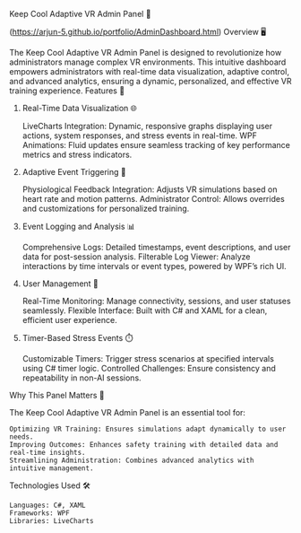 Keep Cool Adaptive VR Admin Panel 🌟

(https://arjun-5.github.io/portfolio/AdminDashboard.html)
Overview 🖥️

The Keep Cool Adaptive VR Admin Panel is designed to revolutionize how administrators manage complex VR environments. This intuitive dashboard empowers administrators with real-time data visualization, adaptive control, and advanced analytics, ensuring a dynamic, personalized, and effective VR training experience.
Features 🚀
1. Real-Time Data Visualization 🌐

    LiveCharts Integration: Dynamic, responsive graphs displaying user actions, system responses, and stress events in real-time.
    WPF Animations: Fluid updates ensure seamless tracking of key performance metrics and stress indicators.

2. Adaptive Event Triggering 🎯

    Physiological Feedback Integration: Adjusts VR simulations based on heart rate and motion patterns.
    Administrator Control: Allows overrides and customizations for personalized training.

3. Event Logging and Analysis 📊

    Comprehensive Logs: Detailed timestamps, event descriptions, and user data for post-session analysis.
    Filterable Log Viewer: Analyze interactions by time intervals or event types, powered by WPF’s rich UI.

4. User Management 👥

    Real-Time Monitoring: Manage connectivity, sessions, and user statuses seamlessly.
    Flexible Interface: Built with C# and XAML for a clean, efficient user experience.

5. Timer-Based Stress Events ⏱️

    Customizable Timers: Trigger stress scenarios at specified intervals using C# timer logic.
    Controlled Challenges: Ensure consistency and repeatability in non-AI sessions.

Why This Panel Matters 🌟

The Keep Cool Adaptive VR Admin Panel is an essential tool for:

    Optimizing VR Training: Ensures simulations adapt dynamically to user needs.
    Improving Outcomes: Enhances safety training with detailed data and real-time insights.
    Streamlining Administration: Combines advanced analytics with intuitive management.

Technologies Used 🛠️

    Languages: C#, XAML
    Frameworks: WPF
    Libraries: LiveCharts

